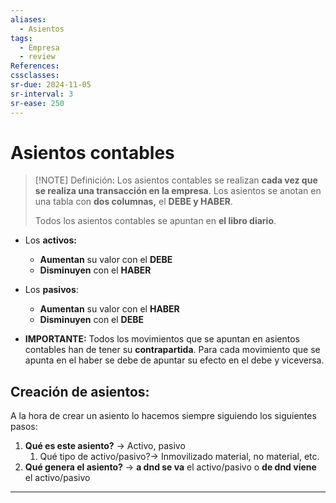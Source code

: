 ```yaml
---
aliases:
  - Asientos
tags:
  - Empresa
  - review
References: 
cssclasses:
sr-due: 2024-11-05
sr-interval: 3
sr-ease: 250
---
```

# Asientos contables

> [!NOTE] Definición: 
> Los asientos contables se realizan **cada vez que se realiza una transacción en la empresa**. 
> Los asientos se anotan en una tabla con **dos columnas,** el **DEBE y HABER**.
> 
> Todos los asientos contables se apuntan en **el libro diario**.


+ Los **activos:**
	+ **Aumentan** su valor con el **DEBE**
	+ **Disminuyen** con el **HABER**
+ Los **pasivos**:
	+ **Aumentan** su valor con el **HABER**
	+ **Disminuyen** con el **DEBE**

+ **IMPORTANTE:** Todos los movimientos que se apuntan en asientos contables han de tener su **contrapartida**. 
  Para cada movimiento que se apunta en el haber se debe de apuntar su efecto en el debe y viceversa. 
## Creación de asientos:
A la hora de crear un asiento lo hacemos siempre siguiendo los siguientes pasos:
1. **Qué es este asiento?** → Activo, pasivo
	1. Qué tipo de activo/pasivo?→ Inmovilizado material, no material, etc.
2. **Qué genera el asiento?** → **a dnd se va** el activo/pasivo o **de dnd viene** el activo/pasivo
***